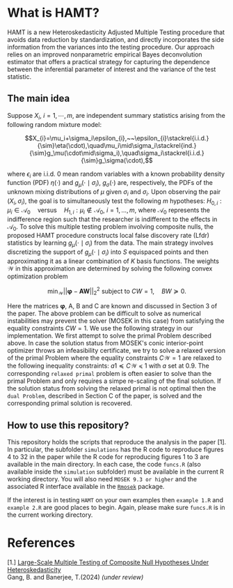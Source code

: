 What is HAMT?
======

HAMT is a new Heteroskedasticity Adjusted Multiple Testing procedure that avoids data reduction by standardization, and directly incorporates the side information from
the variances into the testing procedure. Our approach relies on an improved nonparametric empirical Bayes deconvolution estimator that offers a practical strategy for capturing the dependence between the inferential parameter of interest and the variance of the test statistic.

The main idea
------------
Suppose $X_i$, $i=1, \cdots, m$, are independent summary statistics arising from the following random mixture model:

$$X_{i}=\mu_i+\sigma_i\epsilon_{i},~~\epsilon_{i}\stackrel{i.i.d.}{\sim}\eta(\cdot),\quad\mu_i\mid\sigma_i\stackrel{ind.}{\sim}g_\mu(\cdot\mid\sigma_i),\quad\sigma_i\stackrel{i.i.d.}{\sim}g_\sigma(\cdot),$$

where $\epsilon_{i}$ are i.i.d. $0$ mean random variables with a known probability density function (PDF) $\eta(\cdot)$ and $g_\mu(\cdot\mid\sigma_i)$, $g_\sigma(\cdot)$ are, respectively, the PDFs of the unknown mixing distributions of $\mu$ given $\sigma_i$ and $\sigma_i$. Upon observing the pair $(X_i, \sigma_i)$, the goal is to simultaneously test the following $m$ hypotheses: $H_{0, i}: \mu_i \in \mathcal{A_0} \quad \text{versus} \quad  H_{1, i}: \mu_i \notin \mathcal{A_0},~i=1,\ldots,m$, 
where $\mathcal A_0$ represents the indifference region such that the researcher is indifferent to the effects in $\mathcal A_0$. To solve this multiple testing problem involving composite nulls, the proposed HAMT procedure constructs local false discovery rate (Lfdr) statistics by learning $g_\mu(\cdot\mid\sigma_i)$ from the data. The main strategy involves discretizing the support of $g_\mu(\cdot\mid\sigma_i)$ into $S$ equispaced points and then approximating it as a linear combination of $K$ basis functions. The weights $\mathcal W$ in this approximation are determined by solving the following convex optimization problem

$$\min_{\mathcal W}||\mathbf{\varphi}-\mathbf{A}\mathbf{W}||_2^2 \text{ subject to }CW=1,\quad BW\succeq 0.$$

Here the matrices $\mathbf{\varphi}$, A, B and C are known and discussed in Section 3 of the paper. The above problem can be difficult to solve as numerical instabilities may prevent the solver (MOSEK in this case) from satisfying the equality constraints $CW=1$. We use the following strategy in our implementation. We first attempt to solve the primal Problem described above. In case the solution status from MOSEK's conic interior-point optimizer throws an infeasibility certificate, we try to solve a relaxed version of the primal Problem where the equality constraints $C\mathcal W=1$ are relaxed to the following inequality constraints: $a1\preceq C\mathcal W\preceq 1$ with $a$ set at $0.9$. The corresponding `relaxed primal` problem is often easier to solve than the primal Problem and only requires a simpe re-scaling of the final solution. If the solution status from solving the relaxed primal is not optimal then the `dual Problem`, described in Section C of the paper, is solved and the corresponding primal solution is recovered.

How to use this repository?
----------

This repository holds the scripts that reproduce the analysis in the paper [1]. In particular, the subfolder `simulations` has the R code to reproduce figures 4 to 32 in the paper while the R code for reproducing figures 1 to 3 are available in the main directory. In each case, the code `funcs.R` (also available inside the `simulation` subfolder) must be available in the current R working directory. You will also need `MOSEK 9.3 or higher` and the associated R interface available in the [`Rmosek`](https://docs.mosek.com/latest/rmosek/index.html) package.

If the interest is in testing `HAMT` on your own examples then `example 1.R` and `example 2.R` are good places to begin. Again, please make sure `funcs.R` is in the current working directory. 

References
=======
[1.] [Large-Scale Multiple Testing of Composite Null Hypotheses Under Heteroskedasticity](https://arxiv.org/abs/2306.07362)   
Gang, B. and Banerjee, T.(2024) _(under review)_
